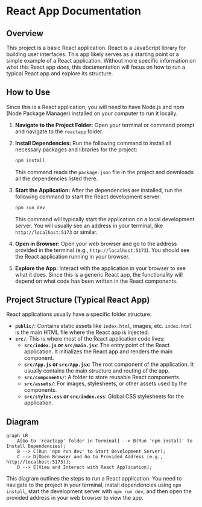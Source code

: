 # React App Documentation

## Overview

This project is a basic React application. React is a JavaScript library for building user interfaces. This app likely serves as a starting point or a simple example of a React application.  Without more specific information on what this React app *does*, this documentation will focus on how to run a typical React app and explore its structure.

## How to Use

Since this is a React application, you will need to have Node.js and npm (Node Package Manager) installed on your computer to run it locally.

1.  **Navigate to the Project Folder:** Open your terminal or command prompt and navigate to the `reactapp` folder.

2.  **Install Dependencies:** Run the following command to install all necessary packages and libraries for the project:

    ```bash
    npm install
    ```

    This command reads the `package.json` file in the project and downloads all the dependencies listed there.

3.  **Start the Application:** After the dependencies are installed, run the following command to start the React development server:

    ```bash
    npm run dev
    ```

    This command will typically start the application on a local development server. You will usually see an address in your terminal, like `http://localhost:5173` or similar.

4.  **Open in Browser:** Open your web browser and go to the address provided in the terminal (e.g., `http://localhost:5173`). You should see the React application running in your browser.

5.  **Explore the App:**  Interact with the application in your browser to see what it does. Since this is a generic React app, the functionality will depend on what code has been written in the React components.

## Project Structure (Typical React App)

React applications usually have a specific folder structure:

*   **`public/`**: Contains static assets like `index.html`, images, etc. `index.html` is the main HTML file where the React app is injected.
*   **`src/`**:  This is where most of the React application code lives:
    *   **`src/index.js` or `src/main.jsx`**: The entry point of the React application. It initializes the React app and renders the main component.
    *   **`src/App.js` or `src/App.jsx`**: The root component of the application. It usually contains the main structure and routing of the app.
    *   **`src/components/`**:  A folder to store reusable React components.
    *   **`src/assets/`**:  For images, stylesheets, or other assets used by the components.
    *   **`src/styles.css` or `src/index.css`**: Global CSS stylesheets for the application.

## Diagram

```mermaid
graph LR
    A[Go to 'reactapp' folder in Terminal] --> B(Run 'npm install' to Install Dependencies);
    B --> C(Run 'npm run dev' to Start Development Server);
    C --> D[Open Browser and Go to Provided Address (e.g., http://localhost:5173)];
    D --> E[View and Interact with React Application];
```

This diagram outlines the steps to run a React application. You need to navigate to the project in your terminal, install dependencies using `npm install`, start the development server with `npm run dev`, and then open the provided address in your web browser to view the app.
